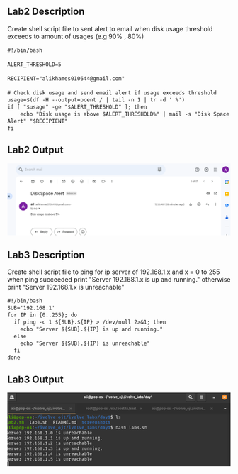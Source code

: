 ## Lab2 Description 

Create shell script file to sent alert to email when
disk usage threshold exceeds to amount of usages (e.g 90% , 80%)

```
#!/bin/bash

ALERT_THRESHOLD=5

RECIPIENT="alikhames010644@gmail.com"

# Check disk usage and send email alert if usage exceeds threshold
usage=$(df -H --output=pcent / | tail -n 1 | tr -d ' %')
if [ "$usage" -ge "$ALERT_THRESHOLD" ]; then
    echo "Disk usage is above $ALERT_THRESHOLD%" | mail -s "Disk Space Alert" "$RECIPIENT"
fi
```

## Lab2 Output

![](https://github.com/AliKhamed/ivolve_labs/blob/main/day1/screenshots/lab2.png)



## Lab3 Description 

Create shell script file to ping for ip server of 192.168.1.x and x = 0 to 255
when ping succeeded print "Server 192.168.1.x is up and running." 
otherwise print "Server 192.168.1.x is unreachable"

```
#!/bin/bash
SUB='192.168.1'
for IP in {0..255}; do
  if ping -c 1 ${SUB}.${IP} > /dev/null 2>&1; then
    echo "Server ${SUB}.${IP} is up and running."
  else
    echo "Server ${SUB}.${IP} is unreachable"
  fi
done

```
## Lab3 Output

![](https://github.com/AliKhamed/ivolve_labs/blob/main/day1/screenshots/lab3.png)


